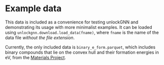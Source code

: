 # Example data

This data is included as a convenience for testing unlockGNN and demonstrating
its usage with more minimalist examples. It can be loaded using
`unlockgnn.download.load_data(fname)`, where `fname` is the name of the data
file _without the file extension_.

Currently, the only included data is `binary_e_form.parquet`, which includes
binary compounds that lie on the convex hull and their formation
energies in eV, from the [Materials Project](https://materialsproject.org/).
